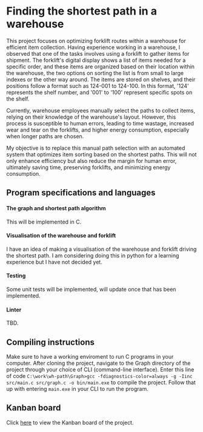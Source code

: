 # Finding the shortest path in a warehouse

This project focuses on optimizing forklift routes within a warehouse for efficient item collection. Having experience working in a warehouse, I observed that one of the tasks involves using a forklift to gather items for shipment. The forklift's digital display shows a list of items needed for a specific order, and these items are organized based on their location within the warehouse, the two options on sorting the list is from small to large indexes or the other way around. The items are stored on shelves, and their positions follow a format such as 124-001 to 124-100. In this format, '124' represents the shelf number, and '001' to '100' represent specific spots on the shelf.

Currently, warehouse employees manually select the paths to collect items, relying on their knowledge of the warehouse's layout. However, this process is susceptible to human errors, leading to time wastage, increased wear and tear on the forklifts, and higher energy consumption, especially when longer paths are chosen.

My objective is to replace this manual path selection with an automated system that optimizes item sorting based on the shortest paths. This will not only enhance efficiency but also reduce the margin for human error, ultimately saving time, preserving forklifts, and minimizing energy consumption.

## Program specifications and languages

#### The graph and shortest path algorithm
This will be implemented in C.

#### Visualisation of the warehouse and forklift
I have an idea of making a visualisation of the warehouse and forklift driving the shortest path. I am considering doing this in python for a learning experience but I have not decided yet.

#### Testing
Some unit tests will be implemented, will update once that has been implemented.

#### Linter
TBD.

## Compiling instructions
Make sure to have a working enviroment to run C programs in your computer. After cloning the project, navigate to the Graph directory of the project through your choice of CLI (command-line interface). Enter this line of code ```C:\work\wh-path\Graph>gcc -fdiagnostics-color=always -g -Iinc src/main.c src/graph.c -o bin/main.exe``` to compile the project. Follow that up with entering ```main.exe``` in your CLI to run the program.

## Kanban board
Click [here](https://github.com/users/simondereuver/projects/4) to view the Kanban board of the project.
